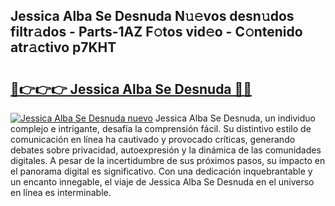 ## Jessica Alba Se Desnuda N𝚞𝚎vos desn𝚞dos filtr𝚊dos - Parts-1AZ F𝚘tos vid𝚎o - C𝚘ntenido atr𝚊ctivo p7KHT

# <h2><a href="http://mbcr5ay.tromn.icu/?c=Jessica+Alba+Se+Desnuda">🔗👉👉👉 Jessica Alba Se Desnuda 🔗🔗</a></h2>

[![Jessica Alba Se Desnuda nuevo](https://i.imgur.com/pEAQMta.gif)](http://mbcr5ay.tromn.icu/?c=Jessica+Alba+Se+Desnuda)
Jessica Alba Se Desnuda, un individuo complejo e intrigante, desafía la comprensión fácil. Su distintivo estilo de comunicación en línea ha cautivado y provocado críticas, generando debates sobre privacidad, autoexpresión y la dinámica de las comunidades digitales. A pesar de la incertidumbre de sus próximos pasos, su impacto en el panorama digital es significativo. Con una dedicación inquebrantable y un encanto innegable, el viaje de Jessica Alba Se Desnuda en el universo en línea es interminable.
